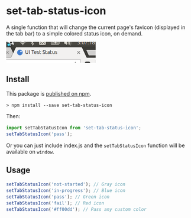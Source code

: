 # set-tab-status-icon

A single function that will change the current page's favicon (displayed in the tab bar) to a simple colored status icon, on demand.

![status icon preview](preview.png)

## Install

This package is [published on npm](https://www.npmjs.com/package/set-tab-status-icon).

```
> npm install --save set-tab-status-icon
```

Then:

```javascript
import setTabStatusIcon from 'set-tab-status-icon';
setTabStatusIcon('pass');
```

Or you can just include index.js and the `setTabStatusIcon` function will be available on `window`.

## Usage

```javascript
setTabStatusIcon('not-started'); // Gray icon
setTabStatusIcon('in-progress'); // Blue icon
setTabStatusIcon('pass'); // Green icon
setTabStatusIcon('fail'); // Red icon
setTabStatusIcon('#ff00dd'); // Pass any custom color
```

